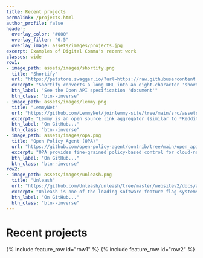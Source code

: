 ```yaml
---
title: Recent projects
permalink: /projects.html
author_profile: false
header:
  overlay_color: "#000"
  overlay_filter: "0.5"
  overlay_image: assets/images/projects.jpg
excerpt: Examples of Digital Comma's recent work
classes: wide
row1:
- image_path: assets/images/shortify.png
  title: "Shortify"
  url: "https://petstore.swagger.io/?url=https://raw.githubusercontent.com/sprakash57/shortify/master/server/oas/openapi.yaml"
  excerpt: "Shortify converts a long URL into an eight-character 'shorty'. I generated their Open API specification in Swagger UI."
  btn_label: "See the Open API specification 'document'"
  btn_class: "btn--inverse"
- image_path: assets/images/lemmy.png
  title: "LemmyNet"
  url: "https://github.com/LemmyNet/joinlemmy-site/tree/main/src/assets/scripts"
  excerpt: "Lemmy is an open source link aggregator (similar to *Reddit*). I generated an AsyncAPI specification for their WebSocket interface"
  btn_label: "On GitHub..."
  btn_class: "btn--inverse"
- image_path: assets/images/opa.png
  title: "Open Policy Agent (OPA)"
  url: "https://github.com/open-policy-agent/contrib/tree/main/open_api"
  excerpt: "OPA provides fine-grained policy-based control for cloud-native environments. I generated their Open API specification (deployed using Redoc)."
  btn_label: "On GitHub..."
  btn_class: "btn--inverse"
row2:
- image_path: assets/images/unleash.png
  title: "Unleash"
  url: "https://github.com/Unleash/unleash/tree/master/websitev2/docs/api/oas"
  excerpt: "Unleash is one of the leading software feature flag systems. I generated their Open API specification (deployed using a combination of Redoc, Swagger UI and Postman) and also worked on some of their marketing materials."
  btn_label: "On GitHub..."
  btn_class: "btn--inverse"
---
```


# Recent projects

{% include feature_row id="row1" %}
{% include feature_row id="row2" %}